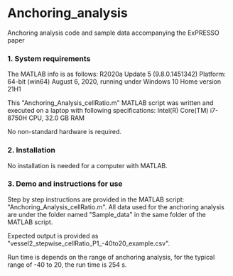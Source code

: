 # Anchoring_analysis

Anchoring analysis code and sample data accompanying the ExPRESSO paper

### 1. System requirements

The MATLAB info is as follows: R2020a Update 5 (9.8.0.1451342) Platform: 64-bit (win64) August 6, 2020, running under Windows 10 Home version 21H1

This "Anchoring_Analysis_cellRatio.m" MATLAB script was written and executed on a laptop with following specifications: Intel(R) Core(TM) i7-8750H CPU, 32.0 GB RAM

No non-standard hardware is required.

### 2. Installation

No installation is needed for a computer with MATLAB.

### 3. Demo and instructions for use

Step by step instructions are provided in the MATLAB script: "Anchoring_Analysis_cellRatio.m". All data used for the anchoring analysis are under the folder named "Sample_data" in the same folder of the MATLAB script.

Expected output is provided as "vessel2_stepwise_cellRatio_P1_-40to20_example.csv".

Run time is depends on the range of anchoring analysis, for the typical range of -40 to 20, the run time is 254 s. 

